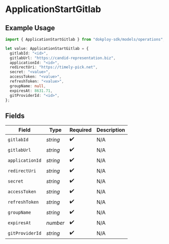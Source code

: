 # ApplicationStartGitlab

## Example Usage

```typescript
import { ApplicationStartGitlab } from "dokploy-sdk/models/operations";

let value: ApplicationStartGitlab = {
  gitlabId: "<id>",
  gitlabUrl: "https://candid-representation.biz",
  applicationId: "<id>",
  redirectUri: "https://timely-pick.net",
  secret: "<value>",
  accessToken: "<value>",
  refreshToken: "<value>",
  groupName: null,
  expiresAt: 8631.71,
  gitProviderId: "<id>",
};
```

## Fields

| Field              | Type               | Required           | Description        |
| ------------------ | ------------------ | ------------------ | ------------------ |
| `gitlabId`         | *string*           | :heavy_check_mark: | N/A                |
| `gitlabUrl`        | *string*           | :heavy_check_mark: | N/A                |
| `applicationId`    | *string*           | :heavy_check_mark: | N/A                |
| `redirectUri`      | *string*           | :heavy_check_mark: | N/A                |
| `secret`           | *string*           | :heavy_check_mark: | N/A                |
| `accessToken`      | *string*           | :heavy_check_mark: | N/A                |
| `refreshToken`     | *string*           | :heavy_check_mark: | N/A                |
| `groupName`        | *string*           | :heavy_check_mark: | N/A                |
| `expiresAt`        | *number*           | :heavy_check_mark: | N/A                |
| `gitProviderId`    | *string*           | :heavy_check_mark: | N/A                |